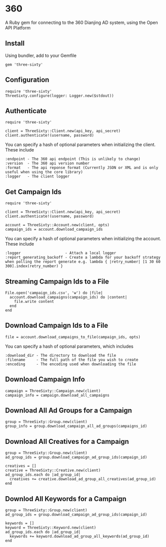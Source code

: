 # 360
A Ruby gem for connecting to the 360 Dianjing AD system, using the Open API Platform

## Install

Using bundler, add to your Gemfile

    gem 'three-sixty'


## Configuration

    require 'three-sixty'
    ThreeSixty.configure(logger: Logger.new($stdout))


## Authenticate

    require 'three-sixty'

    client = ThreeSixty::Client.new(api_key, api_secret)
    client.authenticate!(username, password)

  You can specify a hash of optional parameters when initializing the client. These include

    :endpoint - The 360 api endpoint (This is unlikely to change)
    :version  - The 360 api version number
    :format   - The api reponse format (Currently JSON or XML and is only useful when using the core library)
    :logger   - The client logger


## Get Campaign Ids

    require 'three-sixty'

    client = ThreeSixty::Client.new(api_key, api_secret)
    client.authenticate!(username, password)

    account = ThreeSixty::Account.new(client, opts)
    campaign_ids = account.download_campaign_ids

  You can specify a hash of optional parameters when initializing the account. These include

    :logger                    - Attach a local logger
    :report_generating_backoff - Create a lambda for your backoff strategy when polling the report generate e.g. lambda { |retry_number| [1 30 60 300].index(retry_number) }

## Streaming Campaign Ids to a File

    File.open('campaign_ids.csv', 'w') do |file|
      account.download_campaigns(campaign_ids) do |content|
        file.write content
      end
    end

## Download Campaign Ids to a File

    file = account.download_campaigns_to_file(campaign_ids, opts)

  You can specify a hash of optional parameters, which includes

    :download_dir - The directory to download the file
    :filename     - The full path of the file you wish to create
    :encoding     - The encoding used when downloading the file

## Download Campaign Info

    campaign = ThreeSixty::Campaign.new(client)
    campaign_info = campaign.download_all_campaigns


## Download All Ad Groups for a Campaign

    group = ThreeSixty::Group.new(client)
    group_info = group.download_campaign_all_ad_groups(campaigns_id)

## Download All Creatives for a Campaign

    group = ThreeSixty::Group.new(client)
    ad_group_ids = group.download_campaign_ad_group_ids(campaign_id)

    creatives = []
    creative = ThreeSixty::Creative.new(client)
    ad_group_ids.each do |ad_group_id|
      creatives += creative.download_ad_group_all_creatives(ad_group_id)
    end


## Downlod All Keywords for a Campaign

    group = ThreeSixty::Group.new(client)
    ad_group_ids = group.download_campaign_ad_group_ids(campaign_id)

    keywords = []
    keyword = ThreeSixty::Keyword.new(client)
    ad_group_ids.each do |ad_group_id|
      keywords += keyword.download_ad_group_all_keywords(ad_group_id)
    end
